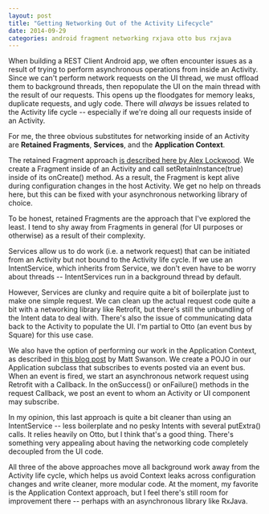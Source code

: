 ```yaml
---
layout: post
title: "Getting Networking Out of the Activity Lifecycle"
date: 2014-09-29
categories: android fragment networking rxjava otto bus rxjava
---
```

When building a REST Client Android app, we often encounter issues as a result of trying to perform asynchronous operations from inside an Activity. Since we can't perform network requests on the UI thread, we must offload them to background threads, then repopulate the UI on the main thread with the result of our requests. This opens up the floodgates for memory leaks, duplicate requests, and ugly code. There will *always* be issues related to the Activity life cycle -- especially if we're doing all our requests inside of an Activity.

For me, the three obvious substitutes for networking inside of an Activity are **Retained Fragments**, **Services**, and the **Application Context**.

The retained Fragment approach [is described here by Alex Lockwood](http://www.androiddesignpatterns.com/2013/04/retaining-objects-across-config-changes.html). We create a Fragment inside of an Activity and call setRetainInstance(true) inside of its onCreate() method. As a result, the Fragment is kept alive during configuration changes in the host Activity. We get no help on threads here, but this can be fixed with your asynchronous networking library of choice.

To be honest, retained Fragments are the approach that I've explored the least. I tend to shy away from Fragments in general (for UI purposes or otherwise) as a result of their complexity.

Services allow us to do work (i.e. a network request) that can be initiated from an Activity but not bound to the Activity life cycle. If we use an IntentService, which inherits from Service, we don't even have to be worry about threads -- IntentServices run in a background thread by default.

However, Services are clunky and require quite a bit of boilerplate just to make one simple request. We can clean up the actual request code quite a bit with a networking library like Retrofit, but there's still the unbundling of the Intent data to deal with. There's also the issue of communicating data back to the Activity to populate the UI.  I'm partial to Otto (an event bus by Square) for this use case.

We also have the option of performing our work in the Application Context, as described in [this blog post](http://www.mdswanson.com/blog/2014/04/07/durable-android-rest-clients.html) by Matt Swanson. We create a POJO in our Application subclass that subscribes to events posted via an event bus. When an event is fired, we start an asynchronous network request using Retrofit with a Callback.  In the onSuccess() or onFailure() methods in the request Callback, we post an event to whom an Activity or UI component may subscribe.

In my opinion, this last approach is quite a bit cleaner than using an IntentService -- less boilerplate and no pesky Intents with several putExtra() calls. It relies heavily on Otto, but I think that's a good thing. There's something very appealing about having the networking code completely decoupled from the UI code.

All three of the above approaches move all background work away from the Activity life cycle, which helps us avoid Context leaks across configuration changes and write cleaner, more modular code. At the moment, my favorite is the Application Context approach, but I feel there's still room for improvement there -- perhaps with an asynchronous library like RxJava.